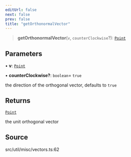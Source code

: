 ```yaml
---
editUrl: false
next: false
prev: false
title: "getOrthonormalVector"
---
```


> **getOrthonormalVector**(`v`, `counterClockwise`?): [`Point`](../../../classes/Point.md)

## Parameters

• **v**: [`Point`](../../../classes/Point.md)

• **counterClockwise?**: `boolean`= `true`

the direction of the orthogonal vector, defaults to `true`

## Returns

[`Point`](../../../classes/Point.md)

the unit orthogonal vector

## Source

src/util/misc/vectors.ts:62
